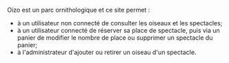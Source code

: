 Oizo est un parc ornithologique et ce site permet :
  - à un utilisateur non connecté de consulter les oiseaux et les spectacles;
  - à un utilisateur connecté de réserver sa place de spectacle, puis via un panier de modifier le nombre de place ou supprimer un spectacle du panier;
  - à l'administrateur d'ajouter ou retirer un oiseau d'un spectacle.
